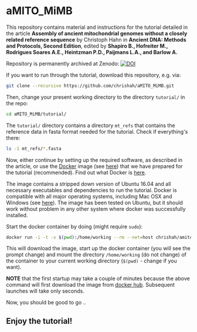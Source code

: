 # aMITO_MiMB


This repository contains material and instructions for the tutorial detailed in the article __Assembly of ancient mitochondrial genomes without a closely related reference sequence__ by Christoph Hahn in __Ancient DNA: Methods and Protocols, Second Edition__, edited by __Shapiro B., Hofreiter M., Rodrigues Soares A.E., Heintzman P.D., Paijmans L.A., and Barlow A.__

Repository is permanently archived at Zenodo: [![DOI](https://zenodo.org/badge/146860798.svg)](https://zenodo.org/badge/latestdoi/146860798) 


If you want to run through the tutorial, download this repository, e.g. via:
```bash
git clone --recursive https://github.com/chrishah/aMITO_MiMB.git
```

Then, change your present working directory to the directory `tutorial/` in the repo:
```bash
cd aMITO_MiMB/tutorial/
```

The `tutorial/` directory contains a directory `mt_refs` that contains the reference data in fasta format needed for the tutorial. Check if everything's there:
```bash
ls -1 mt_refs/*.fasta
```

Now, either continue by setting up the required software, as described in the article, or use the [Docker](https://www.docker.com/) image (see [here](https://registry.hub.docker.com/u/chrishah/amito_mimb/)) that we have prepared for the tutorial (recommended). Find out what Docker is [here](https://www.docker.com/whatisdocker/). 

The image contains a stripped down version of Ubuntu 16.04 and all necessary executables and dependencies to run the tutorial. Docker is compatible with all major operating systems, including Mac OSX and Windows (see [here](https://docs.docker.com/installation/#installation)). The image has been tested on Ubuntu, but it should work without problem in any other system where docker was successfully installed.


Start the docker container by doing (might require `sudo`):
```bash
docker run -i -t -v $(pwd):/home/working --rm --net=host chrishah/amito_mimb /bin/bash
```

This will download the image, start up the docker container (you will see the prompt change) and mount the directory `/home/working` (do not change) of the container to your current working directory (`$(pwd)` - change if you want).

**NOTE** that the first startup may take a couple of minutes because the above command will first download the image from [docker hub](https://registry.hub.docker.com/u/chrishah/mitobim/). Subsequent launches will take only seconds.


Now, you should be good to go ..

Enjoy the tutorial!
-------------------

